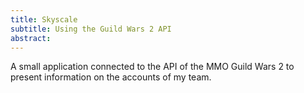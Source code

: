 ```yaml
---
title: Skyscale
subtitle: Using the Guild Wars 2 API
abstract: 
---
```


A small application connected to the API of the MMO Guild Wars 2 to present information on the accounts of my team.
